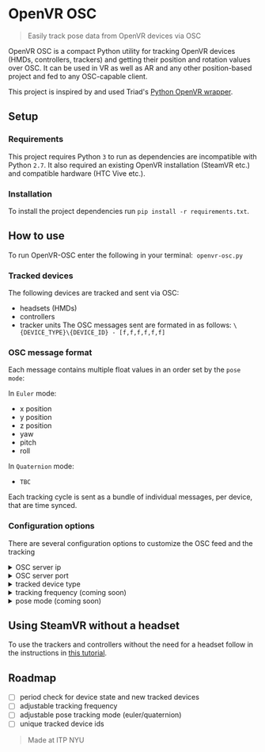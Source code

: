 # OpenVR OSC
> Easily track pose data from OpenVR devices via OSC

OpenVR OSC is a compact Python utility for tracking OpenVR devices (HMDs, controllers, trackers) and getting their position and rotation values over OSC. It can be used in VR as well as AR and any other position-based project and fed to any OSC-capable client.

This project is inspired by and used Triad's [Python OpenVR wrapper](https://github.com/TriadSemi/triad_openvr).

## Setup

### Requirements

This project requires Python `3` to run as dependencies are incompatible with Python `2.7`.
It also required an existing OpenVR installation (SteamVR etc.) and compatible hardware (HTC Vive etc.).

### Installation

To install the project dependencies run `pip install -r requirements.txt`.

## How to use

To run OpenVR-OSC enter the following in your terminal:
  `openvr-osc.py`

### Tracked devices

The following devices are tracked and sent via OSC:
- headsets (HMDs)
- controllers
- tracker units
The OSC messages sent are formated in as follows:
`\{DEVICE_TYPE}\{DEVICE_ID} - [f,f,f,f,f,f]`

### OSC message format

Each message contains multiple float values in an order set by the `pose mode`:

In `Euler` mode:
- x position
- y position
- z position
- yaw
- pitch
- roll

In `Quaternion` mode:
 - `TBC`

Each tracking cycle is sent as a bundle of individual messages, per device, that are time synced.

### Configuration options
There are several configuration options to customize the OSC feed and the tracking

<details>
  <summary>OSC server ip</summary>
  
  Set the ip of the OSC server - `--ip 169.78.65.21`
  Defaults to `127.0.0.1 (localhost)`.
</details>

<details>
  <summary>OSC server port</summary>
  
  Set the port of the OSC server - `--port 5000`
  Defaults to `7000`.
</details>

<details>
  <summary>tracked device type</summary>
</details>

<details>
  <summary>tracking frequency (coming soon)</summary>
  > coming soon
</details>

<details>
  <summary>pose mode (coming soon)</summary>
  
  > coming soon
</details>

## Using SteamVR without a headset

To use the trackers and controllers without the need for a headset follow in the instructions in [this tutorial](http://help.triadsemi.com/steamvr-tracking/steamvr-tracking-without-an-hmd).

## Roadmap

- [ ] period check for device state and new tracked devices
- [ ] adjustable tracking frequency
- [ ] adjustable pose tracking mode (euler/quaternion)
- [ ] unique tracked device ids

> Made at ITP NYU
